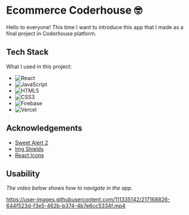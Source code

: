 # Ecommerce Coderhouse 🤓

Hello to everyone! This time I want to introduce this app that I made as a final project in Coderhouse platform.

## Tech Stack

What I used in this project:

- ![React](https://img.shields.io/badge/react-%2320232a.svg?style=for-the-badge&logo=react&logoColor=%2361DAFB)
- ![JavaScript](https://img.shields.io/badge/javascript-%23323330.svg?style=for-the-badge&logo=javascript&logoColor=%23F7DF1E)
- ![HTML5](https://img.shields.io/badge/html5-%23E34F26.svg?style=for-the-badge&logo=html5&logoColor=white)
- ![CSS3](https://img.shields.io/badge/css3-%231572B6.svg?style=for-the-badge&logo=css3&logoColor=white)
- ![Firebase](https://img.shields.io/badge/firebase-%23039BE5.svg?style=for-the-badge&logo=firebase)
- ![Vercel](https://img.shields.io/badge/vercel-%23000000.svg?style=for-the-badge&logo=vercel&logoColor=white)

## Acknowledgements

- [Sweet Alert 2](https://sweetalert2.github.io/)
- [Img Shields](https://shields.io)
- [React Icons](https://react-icons.github.io/react-icons/search)

## Usability

_The video below shows how to navigate in the app._

https://user-images.githubusercontent.com/111335142/217168826-644f523d-f3e5-462b-b374-4b7e6cc5334f.mp4
